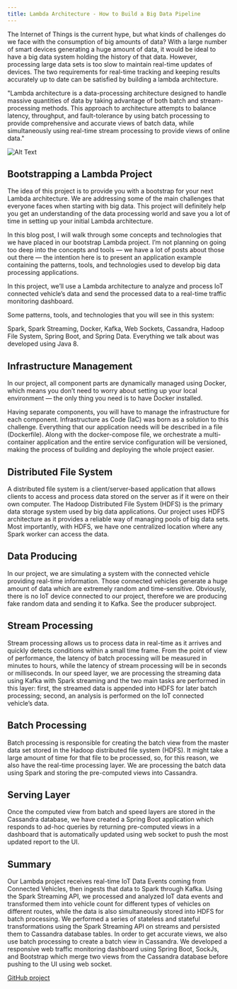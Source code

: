 ```yaml
---
title: Lambda Architecture - How to Build a Big Data Pipeline
---
```

The Internet of Things is the current hype, but what kinds of challenges do we face with the consumption of big amounts of data? With a large number of smart devices generating a huge amount of data, it would be ideal to have a big data system holding the history of that data. However, processing large data sets is too slow to maintain real-time updates of devices. The two requirements for real-time tracking and keeping results accurately up to date can be satisfied by building a lambda architecture.

"Lambda architecture is a data-processing architecture designed to handle massive quantities of data by taking advantage of both batch and stream-processing methods. This approach to architecture attempts to balance latency, throughput, and fault-tolerance by using batch processing to provide comprehensive and accurate views of batch data, while simultaneously using real-time stream processing to provide views of online data."

![Alt Text](https://dev-to-uploads.s3.amazonaws.com/uploads/articles/9irng3z4uc3aizlt907g.png)

## Bootstrapping a Lambda Project
The idea of this project is to provide you with a bootstrap for your next Lambda architecture. We are addressing some of the main challenges that everyone faces when starting with big data. This project will definitely help you get an understanding of the data processing world and save you a lot of time in setting up your initial Lambda architecture.

In this blog post, I will walk through some concepts and technologies that we have placed in our bootstrap Lambda project. I’m not planning on going too deep into the concepts and tools — we have a lot of posts about those out there — the intention here is to present an application example containing the patterns, tools, and technologies used to develop big data processing applications.

In this project, we’ll use a Lambda architecture to analyze and process IoT connected vehicle’s data and send the processed data to a real-time traffic monitoring dashboard.

Some patterns, tools, and technologies that you will see in this system:

Spark, Spark Streaming, Docker, Kafka, Web Sockets, Cassandra, Hadoop File System, Spring Boot, and Spring Data. Everything we talk about was developed using Java 8.

## Infrastructure Management
In our project, all component parts are dynamically managed using Docker, which means you don’t need to worry about setting up your local environment — the only thing you need is to have Docker installed.

Having separate components, you will have to manage the infrastructure for each component. Infrastructure as Code (IaC) was born as a solution to this challenge. Everything that our application needs will be described in a file (Dockerfile). Along with the docker-compose file, we orchestrate a multi-container application and the entire service configuration will be versioned, making the process of building and deploying the whole project easier.

## Distributed File System
A distributed file system is a client/server-based application that allows clients to access and process data stored on the server as if it were on their own computer. The Hadoop Distributed File System (HDFS) is the primary data storage system used by big data applications. Our project uses HDFS architecture as it provides a reliable way of managing pools of big data sets. Most importantly, with HDFS, we have one centralized location where any Spark worker can access the data.

## Data Producing
In our project, we are simulating a system with the connected vehicle providing real-time information. Those connected vehicles generate a huge amount of data which are extremely random and time-sensitive. Obviously, there is no IoT device connected to our project, therefore we are producing fake random data and sending it to Kafka. See the producer subproject.

## Stream Processing
Stream processing allows us to process data in real-time as it arrives and quickly detects conditions within a small time frame. From the point of view of performance, the latency of batch processing will be measured in minutes to hours, while the latency of stream processing will be in seconds or milliseconds. In our speed layer, we are processing the streaming data using Kafka with Spark streaming and the two main tasks are performed in this layer: first, the streamed data is appended into HDFS for later batch processing; second, an analysis is performed on the IoT connected vehicle’s data.

## Batch Processing
Batch processing is responsible for creating the batch view from the master data set stored in the Hadoop distributed file system (HDFS). It might take a large amount of time for that file to be processed, so, for this reason, we also have the real-time processing layer. We are processing the batch data using Spark and storing the pre-computed views into Cassandra.

## Serving Layer
Once the computed view from batch and speed layers are stored in the Cassandra database, we have created a Spring Boot application which responds to ad-hoc queries by returning pre-computed views in a dashboard that is automatically updated using web socket to push the most updated report to the UI.

## Summary
Our Lambda project receives real-time IoT Data Events coming from Connected Vehicles, then ingests that data to Spark through Kafka. Using the Spark Streaming API, we processed and analyzed IoT data events and transformed them into vehicle count for different types of vehicles on different routes, while the data is also simultaneously stored into HDFS for batch processing. We performed a series of stateless and stateful transformations using the Spark Streaming API on streams and persisted them to Cassandra database tables. In order to get accurate views, we also use batch processing to create a batch view in Cassandra. We developed a responsive web traffic monitoring dashboard using Spring Boot, SockJs, and Bootstrap which merge two views from the Cassandra database before pushing to the UI using web socket.

[GitHub project](https://github.com/apssouza22/lambda-arch)